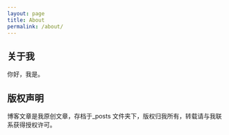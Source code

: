 ```yaml
---
layout: page
title: About
permalink: /about/
---
```


## 关于我

你好，我是。

## 版权声明

博客文章是我原创文章，存档于\_posts 文件夹下，版权归我所有，转载请与我联系获得授权许可。
